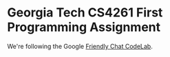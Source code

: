 # Georgia Tech CS4261 First Programming Assignment

We're following the Google [Friendly Chat CodeLab](https://codelabs.developers.google.com/codelabs/firebase-android/index.html?index=..%2F..index#0).
